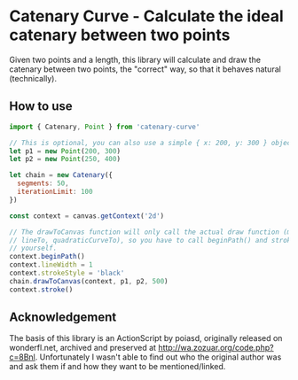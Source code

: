 # Catenary Curve - Calculate the ideal catenary between two points

Given two points and a length, this library will calculate and draw the catenary
between two points, the "correct" way, so that it behaves natural (technically).

## How to use

```javascript
import { Catenary, Point } from 'catenary-curve'

// This is optional, you can also use a simple { x: 200, y: 300 } object.
let p1 = new Point(200, 300)
let p2 = new Point(250, 400)

let chain = new Catenary({
  segments: 50,
  iterationLimit: 100
})

const context = canvas.getContext('2d')

// The drawToCanvas function will only call the actual draw function (moveTo,
// lineTo, quadraticCurveTo), so you have to call beginPath() and stroke()
// yourself.
context.beginPath()
context.lineWidth = 1
context.strokeStyle = 'black'
chain.drawToCanvas(context, p1, p2, 500)
context.stroke()
```

## Acknowledgement

The basis of this library is an ActionScript by poiasd, originally released on
wonderfl.net, archived and preserved at http://wa.zozuar.org/code.php?c=8Bnl.
Unfortunately I wasn't able to find out who the original author was and ask
them if and how they want to be mentioned/linked.
